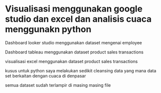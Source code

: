 # Visualisasi menggunakan google studio dan excel dan analisis cuaca menggunakn python

Dashboard looker studio menggunakan dataset mengenai employee

Dashboard tableau menggunakan dataset product sales transactions

visualisasi excel menggunakan dataset product sales transactions

kusus untuk python saya melakukan sedikit cleansing data yang mana data set berkaitan dengan cuaca di denpasar

semua dataset sudah terlampir di masing masing file

